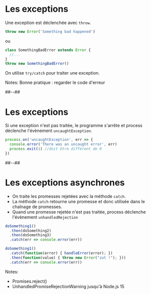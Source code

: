 <!-- .slide: class="with-code" -->
# Les exceptions

Une exception est déclenchée avec `throw`.

```javascript
throw new Error('Something bad happened')
```

ou

```javascript
class SomethingBadError extends Error {
  //...
}
throw new SomethingBadError()
```

On utilise `try/catch` pour traiter une exception.

Notes:
Bonne pratique : regarder le code d'erreur

##--##

# Les exceptions

Si une exception n'est pas traitée, le programme s'arrête et process déclenche l'évènement `uncaughtException`.

```javascript
process.on('uncaughtException', err => {
  console.error('There was an uncaught error', err)
  process.exit(1) //doit être différent de 0
})
```

##--##

# Les exceptions asynchrones

* On traite les promesses rejetées avec la méthode `catch`.
* La méthode `catch` retourne une promesse et donc utilisée dans le chaînage de promesses.
* Quand une promesse rejetée n'est pas traitée, process déclenche l'évènement `unhandledRejection`
 

```javascript
doSomething1()
  .then(doSomething2)
  .then(doSomething3)
  .catch(err => console.error(err))
```

```javascript
doSomething1()
  .catch(function(error) { handleError(error); })
  .then(function(value) { throw new Error("zut !"); }))
  .catch(err => console.error(err))
```

Notes:
- Promises.reject()
- UnhandledPromiseRejectionWarning jusqu'à Node.js 15